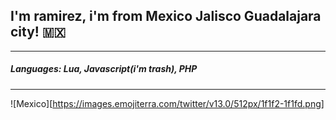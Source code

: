 ## I'm ramirez, i'm from Mexico Jalisco Guadalajara city! 🇲🇽
------------------------------------------------------------


##### Languages: Lua, Javascript(i'm trash), PHP ###
----------------------------------------------------

![Mexico][https://images.emojiterra.com/twitter/v13.0/512px/1f1f2-1f1fd.png]
